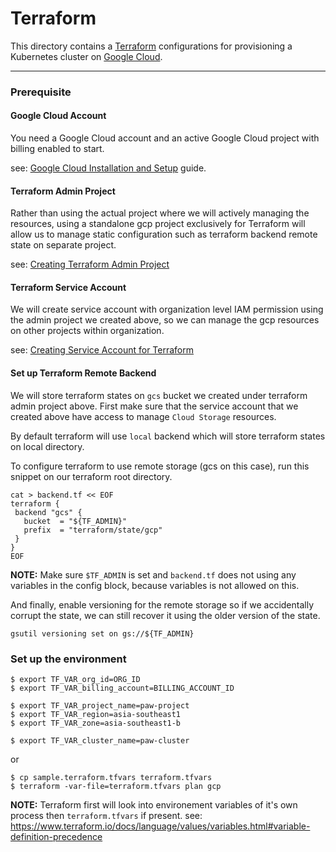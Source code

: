 # Terraform

This directory contains a [Terraform](https://www.terraform.io/) configurations 
for provisioning a Kubernetes cluster on [Google Cloud](https://cloud.google.com/).

---

### Prerequisite

#### Google Cloud Account

You need a Google Cloud account and an active Google Cloud project with
billing enabled to start.

see: [Google Cloud Installation and Setup](https://cloud.google.com/deployment-manager/docs/step-by-step-guide/installation-and-setup) guide.

#### Terraform Admin Project

Rather than using the actual project where we will actively managing the
resources, using a standalone gcp project exclusively for Terraform will
allow us to manage static configuration such as terraform backend remote
state on separate project.

see: [Creating Terraform Admin Project](https://cloud.google.com/community/tutorials/managing-gcp-projects-with-terraform#create_the_terraform_admin_project)

#### Terraform Service Account

We will create service account with organization level IAM permission using the
admin project we created above, so we can manage the gcp resources on other projects within
organization.

see: [Creating Service Account for Terraform](https://cloud.google.com/community/tutorials/managing-gcp-projects-with-terraform#create_the_terraform_service_account)

#### Set up Terraform Remote Backend

We will store terraform states on `gcs` bucket we created under terraform admin
project above. First make sure that the service account that we created above
have access to manage `Cloud Storage` resources.

By default terraform will use `local` backend which will store terraform states
on local directory.

To configure terraform to use remote storage (gcs on this case), run this
snippet on our terraform root directory.

```
cat > backend.tf << EOF
terraform {
 backend "gcs" {
   bucket  = "${TF_ADMIN}"
   prefix  = "terraform/state/gcp"
 }
}
EOF
```

__NOTE:__ Make sure `$TF_ADMIN` is set and `backend.tf` does not using any variables in the config block, because variables is not allowed on this.

And finally, enable versioning for the remote storage so if we
accidentally corrupt the state, we can still recover it using
the older version of the state.

```
gsutil versioning set on gs://${TF_ADMIN}

```

### Set up the environment

```
$ export TF_VAR_org_id=ORG_ID
$ export TF_VAR_billing_account=BILLING_ACCOUNT_ID
 
$ export TF_VAR_project_name=paw-project
$ export TF_VAR_region=asia-southeast1
$ export TF_VAR_zone=asia-southeast1-b
 
$ export TF_VAR_cluster_name=paw-cluster
```
or

```
$ cp sample.terraform.tfvars terraform.tfvars
$ terraform -var-file=terraform.tfvars plan gcp
````

__NOTE:__ Terraform first will look into environement variables of it's own process then `terraform.tfvars` if present.
see: https://www.terraform.io/docs/language/values/variables.html#variable-definition-precedence
